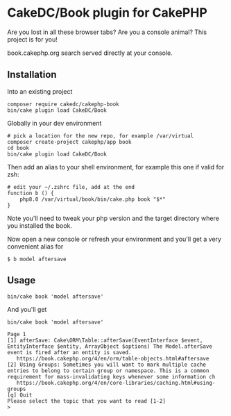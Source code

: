 # CakeDC/Book plugin for CakePHP

Are you lost in all these browser tabs? Are you a console animal? This project is for you!

book.cakephp.org search served directly at your console.

## Installation

Into an existing project

```
composer require cakedc/cakephp-book
bin/cake plugin load CakeDC/Book
```

Globally in your dev environment

```
# pick a location for the new repo, for example /var/virtual
composer create-project cakephp/app book
cd book
bin/cake plugin load CakeDC/Book
```

Then add an alias to your shell environment, for example this one if valid for zsh:

```
# edit your ~/.zshrc file, add at the end
function b () {
    php8.0 /var/virtual/book/bin/cake.php book "$*"
}
```

Note you'll need to tweak your php version and the target directory where you installed the book.

Now open a new console or refresh your environment and you'll get a very convenient alias for 

```
$ b model aftersave
```

## Usage

```
bin/cake book 'model aftersave'
```

And you'll get 

```
bin/cake book 'model aftersave'

Page 1
[1] afterSave: Cake\ORM\Table::afterSave(EventInterface $event, EntityInterface $entity, ArrayObject $options) The Model.afterSave event is fired after an entity is saved.
   https://book.cakephp.org/4/en/orm/table-objects.html#aftersave
[2] Using Groups: Sometimes you will want to mark multiple cache entries to belong to certain group or namespace. This is a common requirement for mass-invalidating keys whenever some information ch
   https://book.cakephp.org/4/en/core-libraries/caching.html#using-groups
[q] Quit
Please select the topic that you want to read [1-2]
> 
```
